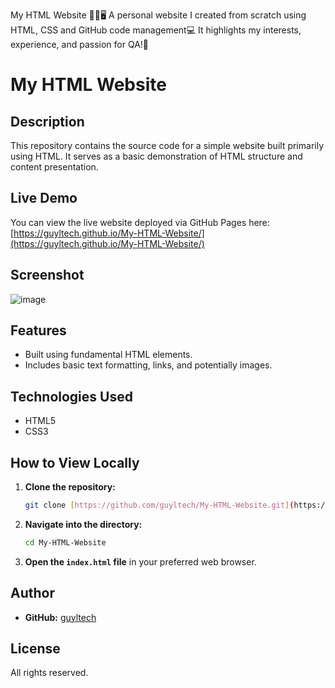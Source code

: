 My HTML Website 🙋‍♂️🖥️
A personal website I created from scratch using HTML, CSS and GitHub code management💻 
It highlights my interests, experience, and passion for QA!🐞

# My HTML Website

## Description
This repository contains the source code for a simple website built primarily using HTML. It serves as a basic demonstration of HTML structure and content presentation.

## Live Demo
You can view the live website deployed via GitHub Pages here:
[https://guyltech.github.io/My-HTML-Website/](https://guyltech.github.io/My-HTML-Website/)

## Screenshot
![image](https://github.com/user-attachments/assets/47ff0965-8022-4dd4-b215-e15906f7041c)

## Features
* Built using fundamental HTML elements.
* Includes basic text formatting, links, and potentially images.

## Technologies Used
* HTML5
* CSS3

## How to View Locally
1.  **Clone the repository:**
    ```bash
    git clone [https://github.com/guyltech/My-HTML-Website.git](https://github.com/guyltech/My-HTML-Website.git)
    ```

2.  **Navigate into the directory:**
    ```bash
    cd My-HTML-Website
    ```

3.  **Open the `index.html` file** in your preferred web browser.

## Author
* **GitHub:** [guyltech](https://github.com/guyltech)

## License
All rights reserved.
